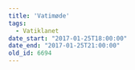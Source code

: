 ```yaml
---
title: 'Vatimøde'
tags:
  - Vatiklanet
date_start: "2017-01-25T18:00:00"
date_end: "2017-01-25T21:00:00"
old_id: 6694
---
```

